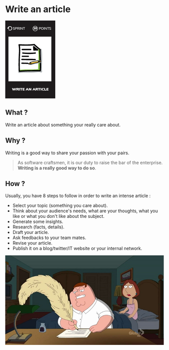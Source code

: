 # Write an article
![Write article](images/Write-an-article.png)  

## What ?
Write an article about something your really care about.

## Why ?
Writing is a good way to share your passion with your pairs.
> As software craftsmen, it is our duty to raise the bar of the enterprise. **Writing is a really good way to do so**.

## How ?
Usually, you have 8 steps to follow in order to write an intense article :
* Select your topic (something you care about).
* Think about your audience's needs, what are your thoughts, what you like or what you don't like about the subject.
* Generate some insights.
* Research (facts, details).  
* Draft your article.
* Ask feedbacks to your team mates.
* Revise your article.
* Publish it on a blog/twitter/IT website or your internal network.

![Write article](images/write-article1.jpg)  
